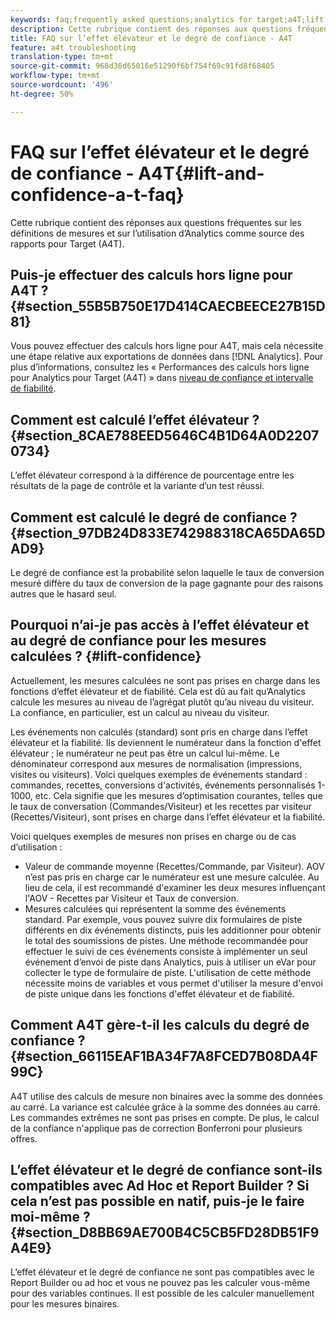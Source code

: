 ```yaml
---
keywords: faq;frequently asked questions;analytics for target;a4T;lift;ad hoc;report builder;confidence
description: Cette rubrique contient des réponses aux questions fréquentes sur les définitions de mesures et sur l’utilisation d’Analytics comme source des rapports pour Target (A4T).
title: FAQ sur l’effet élévateur et le degré de confiance - A4T
feature: a4t troubleshooting
translation-type: tm+mt
source-git-commit: 968d36d65016e51290f6bf754f69c91fd8f68405
workflow-type: tm+mt
source-wordcount: '496'
ht-degree: 50%

---
```



# FAQ sur l’effet élévateur et le degré de confiance - A4T{#lift-and-confidence-a-t-faq}

Cette rubrique contient des réponses aux questions fréquentes sur les définitions de mesures et sur l’utilisation d’Analytics comme source des rapports pour Target (A4T).

## Puis-je effectuer des calculs hors ligne pour A4T ?{#section_55B5B750E17D414CAECBEECE27B15D81}

Vous pouvez effectuer des calculs hors ligne pour A4T, mais cela nécessite une étape relative aux exportations de données dans [!DNL Analytics]. Pour plus d’informations, consultez les « Performances des calculs hors ligne pour Analytics pour Target (A4T) » dans [niveau de confiance et intervalle de fiabilité](/help/c-reports/conversion-rate.md#concept_0D0002A1EBDF420E9C50E2A46F36629B).

## Comment est calculé l’effet élévateur ?{#section_8CAE788EED5646C4B1D64A0D22070734}

L’effet élévateur correspond à la différence de pourcentage entre les résultats de la page de contrôle et la variante d’un test réussi.

## Comment est calculé le degré de confiance ? {#section_97DB24D833E742988318CA65DA65DAD9}

Le degré de confiance est la probabilité selon laquelle le taux de conversion mesuré diffère du taux de conversion de la page gagnante pour des raisons autres que le hasard seul.

## Pourquoi n’ai-je pas accès à l’effet élévateur et au degré de confiance pour les mesures calculées ?  {#lift-confidence}

Actuellement, les mesures calculées ne sont pas prises en charge dans les fonctions d’effet élévateur et de fiabilité. Cela est dû au fait qu’Analytics calcule les mesures au niveau de l’agrégat plutôt qu’au niveau du visiteur. La confiance, en particulier, est un calcul au niveau du visiteur.

Les événements non calculés (standard) sont pris en charge dans l’effet élévateur et la fiabilité. Ils deviennent le numérateur dans la fonction d&#39;effet élévateur ; le numérateur ne peut pas être un calcul lui-même. Le dénominateur correspond aux mesures de normalisation (impressions, visites ou visiteurs). Voici quelques exemples de événements standard : commandes, recettes, conversions d&#39;activités, événements personnalisés 1-1000, etc. Cela signifie que les mesures d’optimisation courantes, telles que le taux de conversation (Commandes/Visiteur) et les recettes par visiteur (Recettes/Visiteur), sont prises en charge dans l’effet élévateur et la fiabilité.

Voici quelques exemples de mesures non prises en charge ou de cas d’utilisation :

* Valeur de commande moyenne (Recettes/Commande, par Visiteur). AOV n’est pas pris en charge car le numérateur est une mesure calculée. Au lieu de cela, il est recommandé d&#39;examiner les deux mesures influençant l&#39;AOV - Recettes par Visiteur et Taux de conversion.
* Mesures calculées qui représentent la somme des événements standard. Par exemple, vous pouvez suivre dix formulaires de piste différents en dix événements distincts, puis les additionner pour obtenir le total des soumissions de pistes. Une méthode recommandée pour effectuer le suivi de ces événements consiste à implémenter un seul événement d’envoi de piste dans Analytics, puis à utiliser un eVar pour collecter le type de formulaire de piste. L&#39;utilisation de cette méthode nécessite moins de variables et vous permet d&#39;utiliser la mesure d&#39;envoi de piste unique dans les fonctions d&#39;effet élévateur et de fiabilité.

## Comment A4T gère-t-il les calculs du degré de confiance ?  {#section_66115EAF1BA34F7A8FCED7B08DA4F99C}

A4T utilise des calculs de mesure non binaires avec la somme des données au carré. La variance est calculée grâce à la somme des données au carré. Les commandes extrêmes ne sont pas prises en compte. De plus, le calcul de la confiance n&#39;applique pas de correction Bonferroni pour plusieurs offres.

## L’effet élévateur et le degré de confiance sont-ils compatibles avec Ad Hoc et Report Builder ? Si cela n’est pas possible en natif, puis-je le faire moi-même ? {#section_D8BB69AE700B4C5CB5FD28DB51F9A4E9}

L’effet élévateur et le degré de confiance ne sont pas compatibles avec le Report Builder ou ad hoc et vous ne pouvez pas les calculer vous-même pour des variables continues. Il est possible de les calculer manuellement pour les mesures binaires.
